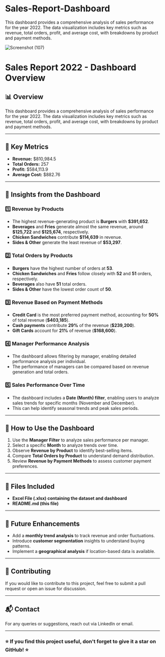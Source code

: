 # Sales-Report-Dashboard
This dashboard provides a comprehensive analysis of sales performance for the year 2022. The data visualization includes key metrics such as revenue, total orders, profit, and average cost, with breakdowns by product and payment methods.

![Screenshot (107)](https://github.com/user-attachments/assets/5801c14a-fe9f-490d-98f3-24e422420877)


# Sales Report 2022 - Dashboard Overview

## 📊 Overview

This dashboard provides a comprehensive analysis of sales performance for the year 2022. The data visualization includes key metrics such as revenue, total orders, profit, and average cost, with breakdowns by product and payment methods.

---

## 🔹 Key Metrics

- **Revenue:** \$810,984.5
- **Total Orders:** 257
- **Profit:** \$584,113.9
- **Average Cost:** \$882.76

---

## 📌 Insights from the Dashboard

### 1️⃣ **Revenue by Products**

- The highest revenue-generating product is **Burgers** with **\$391,652**.
- **Beverages** and **Fries** generate almost the same revenue, around **\$125,722** and **\$125,674**, respectively.
- **Chicken Sandwiches** contribute **\$114,639** in revenue.
- **Sides & Other** generate the least revenue of **\$53,297**.

### 2️⃣ **Total Orders by Products**

- **Burgers** have the highest number of orders at **53**.
- **Chicken Sandwiches** and **Fries** follow closely with **52** and **51** orders, respectively.
- **Beverages** also have **51** total orders.
- **Sides & Other** have the lowest order count of **50**.

### 3️⃣ **Revenue Based on Payment Methods**

- **Credit Card** is the most preferred payment method, accounting for **50%** of total revenue (**\$403,185**).
- **Cash payments** contribute **29%** of the revenue (**\$239,200**).
- **Gift Cards** account for **21%** of revenue (**\$168,600**).

### 4️⃣ **Manager Performance Analysis**

- The dashboard allows filtering by manager, enabling detailed performance analysis per individual.
- The performance of managers can be compared based on revenue generation and total orders.

### 5️⃣ **Sales Performance Over Time**

- The dashboard includes a **Date (Month) filter**, enabling users to analyze sales trends for specific months (November and December).
- This can help identify seasonal trends and peak sales periods.

---

## 📌 How to Use the Dashboard

1. Use the **Manager Filter** to analyze sales performance per manager.
2. Select a specific **Month** to analyze trends over time.
3. Observe **Revenue by Product** to identify best-selling items.
4. Compare **Total Orders by Product** to understand demand distribution.
5. Review **Revenue by Payment Methods** to assess customer payment preferences.

---

## 📁 Files Included

- **Excel File (.xlsx) containing the dataset and dashboard**
- **README.md (this file)**

---

## 🚀 Future Enhancements

- Add a **monthly trend analysis** to track revenue and order fluctuations.
- Introduce **customer segmentation** insights to understand buying patterns.
- Implement a **geographical analysis** if location-based data is available.

---

## 📢 Contributing

If you would like to contribute to this project, feel free to submit a pull request or open an issue for discussion.

---

## 📬 Contact

For any queries or suggestions, reach out via LinkedIn or email.

---

### ⭐ If you find this project useful, don't forget to give it a star on GitHub! ⭐
